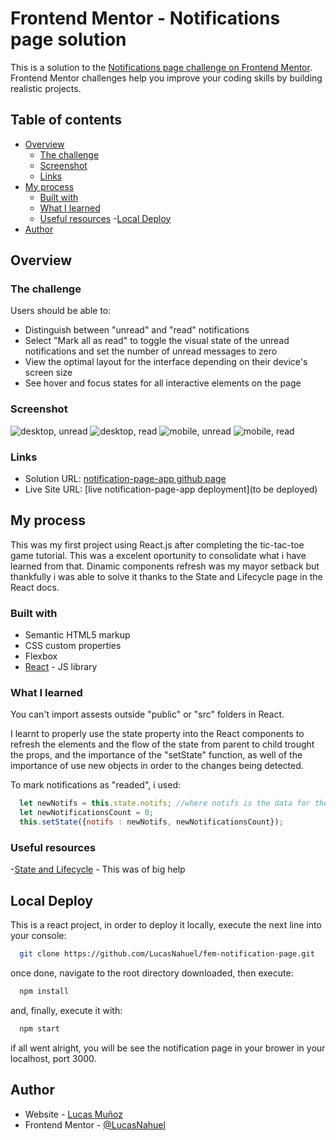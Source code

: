 # Frontend Mentor - Notifications page solution

This is a solution to the [Notifications page challenge on Frontend Mentor](https://www.frontendmentor.io/challenges/notifications-page-DqK5QAmKbC). Frontend Mentor challenges help you improve your coding skills by building realistic projects. 

## Table of contents

- [Overview](#overview)
  - [The challenge](#the-challenge)
  - [Screenshot](#screenshot)
  - [Links](#links)
- [My process](#my-process)
  - [Built with](#built-with)
  - [What I learned](#what-i-learned)
  - [Useful resources](#useful-resources)
-[Local Deploy](#local-deploy)
- [Author](#author)


## Overview

### The challenge

Users should be able to:

- Distinguish between "unread" and "read" notifications
- Select "Mark all as read" to toggle the visual state of the unread notifications and set the number of unread messages to zero
- View the optimal layout for the interface depending on their device's screen size
- See hover and focus states for all interactive elements on the page

### Screenshot

![desktop, unread](./src/assets/screenshots/localhost_3000_(3).png)
![desktop, read](./src/assets/screenshots/localhost_3000_.png)
![mobile, unread](./src/assets/screenshots/localhost_3000_(2).png)
![mobile, read](./src/assets/screenshots/localhost_3000_(1).png)


### Links

- Solution URL: [notification-page-app github page](https://github.com/LucasNahuel/fem-notification-page.git)
- Live Site URL: [live notification-page-app deployment](to be deployed)

## My process

This was my first project using React.js after completing the tic-tac-toe game tutorial. This was a excelent oportunity to consolidate what i have learned from that. Dinamic components refresh was my mayor setback but thankfully i was able to solve it thanks to the State and Lifecycle page in the React docs.

### Built with

- Semantic HTML5 markup
- CSS custom properties
- Flexbox
- [React](https://reactjs.org/) - JS library

### What I learned

You can't import assests outside "public" or "src" folders in React.

I learnt to properly use the state property into the React components to refresh the elements and the flow of the state from parent to child trought the props, and the importance of the "setState" function, as well of the importance of use new objects in order to the changes being detected.


To mark notifications as "readed", i used:

```js
  let newNotifs = this.state.notifs; //where notifs is the data for the notifications
  let newNotificationsCount = 0;
  this.setState({notifs : newNotifs, newNotificationsCount});
```


### Useful resources
-[State and Lifecycle](https://reactjs.org/docs/state-and-lifecycle.html) - This was of big help

## Local Deploy

This is a react project, in order to deploy it locally, execute the next line into your console: 


```bash
  git clone https://github.com/LucasNahuel/fem-notification-page.git
```

once done, navigate to the root directory downloaded, then execute:

```bash
  npm install
```

and, finally, execute it with:

```bash
  npm start
```

if all went alright, you will be see the notification page in your brower in your localhost, port 3000.



## Author

- Website - [Lucas Muñoz](https://angular-portfolio-lake.vercel.app/)
- Frontend Mentor - [@LucasNahuel](https://www.frontendmentor.io/profile/LucasNahuel)
